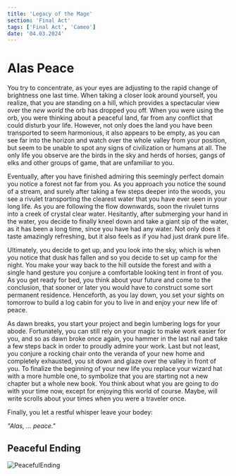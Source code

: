 ```yaml
---
title: 'Legacy of the Mage'
section: 'Final Act'
tags: ['Final Act', 'Cameo']
date: '04.03.2024'
---
```


# Alas Peace

You try to concentrate, as your eyes are adjusting to the rapid change of brightness one last time.
When taking a closer look around yourself, you realize, that you are standing on a hill, which
provides a spectacular view over the _new world_ the orb has dropped you off. When you were using
the orb, you were thinking about a peaceful land, far from any conflict that could disturb your
life. However, not only does the land you have been transported to seem harmonious, it also appears
to be empty, as you can see far into the horizon and watch over the whole valley from your position,
but seem to be unable to spot any signs of civilization or humans at all. The only life you observe
are the birds in the sky and herds of horses, gangs of elks and other groups of game, that are
unfamiliar to you.

Eventually, after you have finished admiring this seemingly perfect domain you notice a forest not
far from you. As you approach you notice the sound of a stream, and surely after taking a few steps
deeper into the woods, you see a rivulet transporting the clearest water that you have ever seen in
your long life. As you are following the flow downwards, soon the rivulet turns into a creek of
crystal clear water. Hesitantly, after submerging your hand in the water, you decide to finally
kneel down and take a giant sip of the water, as it has been a long time, since you have had any
water. Not only does it taste amazingly refreshing, but it also feels as if you had just drank pure
life.

Ultimately, you decide to get up, and you look into the sky, which is when you notice that dusk has
fallen and so you decide to set up camp for the night. You make your way back to the hill outside
the forest and with a single hand gesture you conjure a comfortable looking tent in front of you.
As you get ready for bed, you think about your future and come to the conclusion, that sooner or
later you would have to construct some sort permanent residence. Henceforth, as you lay down, you
set your sights on tomorrow to build a log cabin for you to live in and enjoy your new life of
peace.

As dawn breaks, you start your project and begin lumbering logs for your abode. Fortunately, you can
still rely on your magic to make work easier for you, and so as dawn broke once again, you hammer in
the last nail and take a few steps back in order to proudly admire your work. Last but not least,
you conjure a rocking chair onto the veranda of your new home and completely exhausted, you sit down
and glaze over the valley in front of you. To finalize the beginning of your new life you replace
your wizard hat with a more humble one, to symbolize that you are starting not a new chapter but a
whole new book. You think about what you are going to do with your time now, except for enjoying
this world of course. Maybe, will write scrolls about your times when you were a traveler once.

Finally, you let a restful whisper leave your bodey:

_"Alas, ... peace."_

## Peaceful Ending

<div class="flex justify-center">
    <img src="/images/PeacefulEnding.jpg" alt="PeacefulEnding" class="rounded-xl"/>
</div>
